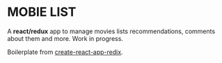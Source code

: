 # MOBIE LIST

A **react/redux** app to manage movies lists recommendations, comments about them and more. Work in progress.

Boilerplate from [create-react-app-redix](https://github.com/tstringer/create-react-app-with-redux).
